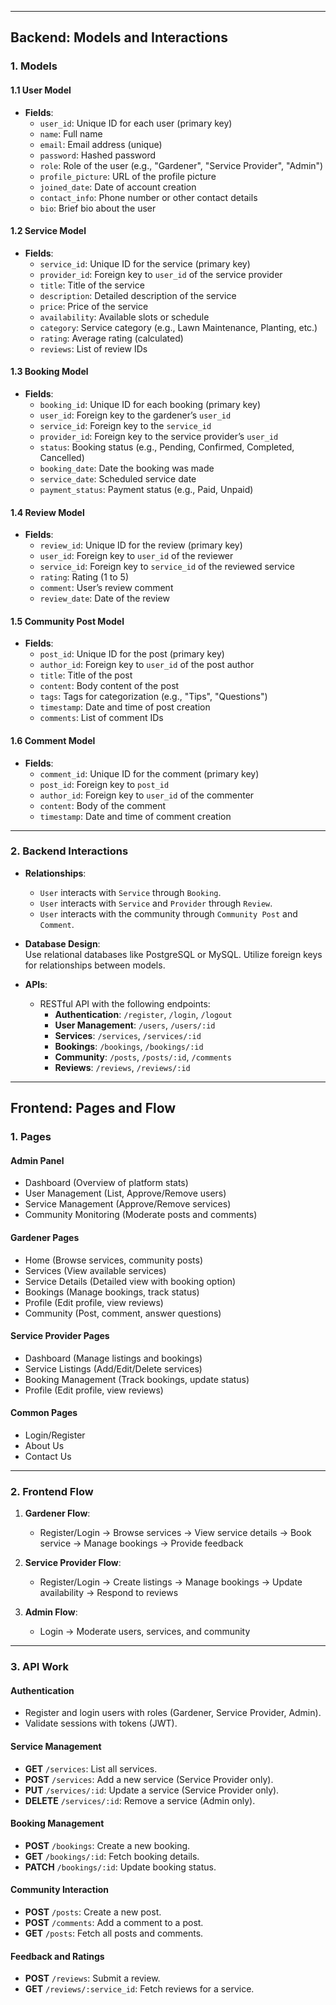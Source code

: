 

---

## **Backend: Models and Interactions**

### **1. Models**
#### **1.1 User Model**
- **Fields**:  
  - `user_id`: Unique ID for each user (primary key)  
  - `name`: Full name  
  - `email`: Email address (unique)  
  - `password`: Hashed password  
  - `role`: Role of the user (e.g., "Gardener", "Service Provider", "Admin")  
  - `profile_picture`: URL of the profile picture  
  - `joined_date`: Date of account creation  
  - `contact_info`: Phone number or other contact details  
  - `bio`: Brief bio about the user  

#### **1.2 Service Model**
- **Fields**:  
  - `service_id`: Unique ID for the service (primary key)  
  - `provider_id`: Foreign key to `user_id` of the service provider  
  - `title`: Title of the service  
  - `description`: Detailed description of the service  
  - `price`: Price of the service  
  - `availability`: Available slots or schedule  
  - `category`: Service category (e.g., Lawn Maintenance, Planting, etc.)  
  - `rating`: Average rating (calculated)  
  - `reviews`: List of review IDs  

#### **1.3 Booking Model**
- **Fields**:  
  - `booking_id`: Unique ID for each booking (primary key)  
  - `user_id`: Foreign key to the gardener’s `user_id`  
  - `service_id`: Foreign key to the `service_id`  
  - `provider_id`: Foreign key to the service provider’s `user_id`  
  - `status`: Booking status (e.g., Pending, Confirmed, Completed, Cancelled)  
  - `booking_date`: Date the booking was made  
  - `service_date`: Scheduled service date  
  - `payment_status`: Payment status (e.g., Paid, Unpaid)  

#### **1.4 Review Model**
- **Fields**:  
  - `review_id`: Unique ID for the review (primary key)  
  - `user_id`: Foreign key to `user_id` of the reviewer  
  - `service_id`: Foreign key to `service_id` of the reviewed service  
  - `rating`: Rating (1 to 5)  
  - `comment`: User’s review comment  
  - `review_date`: Date of the review  

#### **1.5 Community Post Model**
- **Fields**:  
  - `post_id`: Unique ID for the post (primary key)  
  - `author_id`: Foreign key to `user_id` of the post author  
  - `title`: Title of the post  
  - `content`: Body content of the post  
  - `tags`: Tags for categorization (e.g., "Tips", "Questions")  
  - `timestamp`: Date and time of post creation  
  - `comments`: List of comment IDs  

#### **1.6 Comment Model**
- **Fields**:  
  - `comment_id`: Unique ID for the comment (primary key)  
  - `post_id`: Foreign key to `post_id`  
  - `author_id`: Foreign key to `user_id` of the commenter  
  - `content`: Body of the comment  
  - `timestamp`: Date and time of comment creation  

---

### **2. Backend Interactions**
- **Relationships**:
  - `User` interacts with `Service` through `Booking`.  
  - `User` interacts with `Service` and `Provider` through `Review`.  
  - `User` interacts with the community through `Community Post` and `Comment`.

- **Database Design**:  
  Use relational databases like PostgreSQL or MySQL. Utilize foreign keys for relationships between models.

- **APIs**:  
  - RESTful API with the following endpoints:  
    - **Authentication**: `/register`, `/login`, `/logout`  
    - **User Management**: `/users`, `/users/:id`  
    - **Services**: `/services`, `/services/:id`  
    - **Bookings**: `/bookings`, `/bookings/:id`  
    - **Community**: `/posts`, `/posts/:id`, `/comments`  
    - **Reviews**: `/reviews`, `/reviews/:id`

---

## **Frontend: Pages and Flow**

### **1. Pages**
#### **Admin Panel**  
- Dashboard (Overview of platform stats)  
- User Management (List, Approve/Remove users)  
- Service Management (Approve/Remove services)  
- Community Monitoring (Moderate posts and comments)  

#### **Gardener Pages**  
- Home (Browse services, community posts)  
- Services (View available services)  
- Service Details (Detailed view with booking option)  
- Bookings (Manage bookings, track status)  
- Profile (Edit profile, view reviews)  
- Community (Post, comment, answer questions)  

#### **Service Provider Pages**  
- Dashboard (Manage listings and bookings)  
- Service Listings (Add/Edit/Delete services)  
- Booking Management (Track bookings, update status)  
- Profile (Edit profile, view reviews)  

#### **Common Pages**  
- Login/Register  
- About Us  
- Contact Us  

---

### **2. Frontend Flow**
1. **Gardener Flow**:
   - Register/Login → Browse services → View service details → Book service → Manage bookings → Provide feedback  

2. **Service Provider Flow**:
   - Register/Login → Create listings → Manage bookings → Update availability → Respond to reviews  

3. **Admin Flow**:
   - Login → Moderate users, services, and community  

---

### **3. API Work**
#### **Authentication**  
- Register and login users with roles (Gardener, Service Provider, Admin).  
- Validate sessions with tokens (JWT).  

#### **Service Management**  
- **GET** `/services`: List all services.  
- **POST** `/services`: Add a new service (Service Provider only).  
- **PUT** `/services/:id`: Update a service (Service Provider only).  
- **DELETE** `/services/:id`: Remove a service (Admin only).  

#### **Booking Management**  
- **POST** `/bookings`: Create a new booking.  
- **GET** `/bookings/:id`: Fetch booking details.  
- **PATCH** `/bookings/:id`: Update booking status.  

#### **Community Interaction**  
- **POST** `/posts`: Create a new post.  
- **POST** `/comments`: Add a comment to a post.  
- **GET** `/posts`: Fetch all posts and comments.  

#### **Feedback and Ratings**  
- **POST** `/reviews`: Submit a review.  
- **GET** `/reviews/:service_id`: Fetch reviews for a service.  

